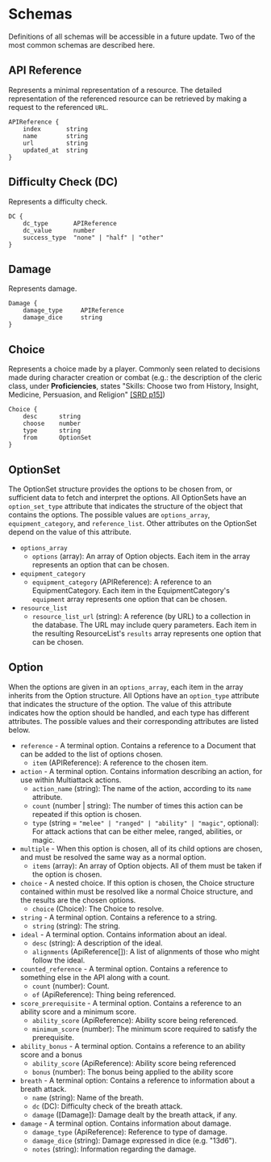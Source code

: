 # Schemas

Definitions of all schemas will be accessible in a future update. Two of the most common schemas are described here.

## API Reference

Represents a minimal representation of a resource. The detailed representation of the referenced resource can be retrieved by making a request to the referenced `URL`.

```
APIReference {
    index       string
    name        string
    url         string
    updated_at  string
}
```


## Difficulty Check (DC)

Represents a difficulty check.

```
DC {
    dc_type       APIReference
    dc_value      number
    success_type  "none" | "half" | "other"
}
```

## Damage

Represents damage.

```
Damage {
    damage_type     APIReference
    damage_dice     string
}
```

## Choice

Represents a choice made by a player. Commonly seen related to decisions made during character creation or combat (e.g.: the description of the cleric class, under **Proficiencies**, states "Skills: Choose two from	History, Insight, Medicine, Persuasion, and	Religion" [[SRD p15]](https://media.wizards.com/2016/downloads/DND/SRD-OGL_V5.1.pdf#page=15))

```
Choice {
    desc      string
    choose    number
    type      string
    from      OptionSet
}
```


## OptionSet

The OptionSet structure provides the options to be chosen from, or sufficient data to fetch and interpret the options. All OptionSets have an `option_set_type` attribute that indicates the structure of the object that contains the options. The possible values are `options_array`, `equipment_category`, and `reference_list`. Other attributes on the OptionSet depend on the value of this attribute.

- `options_array`
    - `options` (array): An array of Option objects. Each item in the array represents an option that can be chosen.
- `equipment_category`
    - `equipment_category` (APIReference): A reference to an EquipmentCategory. Each item in the EquipmentCategory's `equipment` array represents one option that can be chosen.
- `resource_list`
    - `resource_list_url` (string): A reference (by URL) to a collection in the database. The URL may include query parameters. Each item in the resulting ResourceList's `results` array represents one option that can be chosen.

## Option

When the options are given in an `options_array`, each item in the array inherits from the Option structure. All Options have an `option_type` attribute that indicates the structure of the option. The value of this attribute indicates how the option should be handled, and each type has different attributes. The possible values and their corresponding attributes are listed below.

- `reference` - A terminal option. Contains a reference to a Document that can be added to the list of options chosen.
    - `item` (APIReference): A reference to the chosen item.
- `action` - A terminal option. Contains information describing an action, for use within Multiattack actions.
    - `action_name` (string): The name of the action, according to its `name` attribute.
    - `count` (number | string): The number of times this action can be repeated if this option is chosen.
    - `type` (string = `"melee" | "ranged" | "ability" | "magic"`, optional): For attack actions that can be either melee, ranged, abilities, or magic.
- `multiple` - When this option is chosen, all of its child options are chosen, and must be resolved the same way as a normal option.
    - `items` (array): An array of Option objects. All of them must be taken if the option is chosen.
- `choice` - A nested choice. If this option is chosen, the Choice structure contained within must be resolved like a normal Choice structure, and the results are the chosen options.
    - `choice` (Choice): The Choice to resolve.
- `string` - A terminal option. Contains a reference to a string.
    - `string` (string): The string.
- `ideal` - A terminal option. Contains information about an ideal.
    - `desc` (string): A description of the ideal.
    - `alignments` (ApiReference[]): A list of alignments of those who might follow the ideal.
- `counted_reference` - A terminal option. Contains a reference to something else in the API along with a count.
    - `count` (number): Count.
    - `of` (ApiReference): Thing being referenced.
- `score_prerequisite` - A terminal option. Contains a reference to an ability score and a minimum score.
    - `ability_score` (ApiReference): Ability score being referenced.
    - `minimum_score` (number): The minimum score required to satisfy the prerequisite.
- `ability_bonus` - A terminal option. Contains a reference to an ability score and a bonus
    - `ability_score` (ApiReference): Ability score being referenced
    - `bonus` (number): The bonus being applied to the ability score
- `breath` - A terminal option: Contains a reference to information about a breath attack.
    - `name` (string): Name of the breath.
    - `dc` (DC): Difficulty check of the breath attack.
    - `damage` ([Damage]): Damage dealt by the breath attack, if any.
- `damage` - A terminal option. Contains information about damage.
    - `damage_type` (ApiReference): Reference to type of damage.
    - `damage_dice` (string): Damage expressed in dice (e.g. "13d6").
    - `notes` (string): Information regarding the damage.
